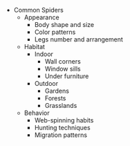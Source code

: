 - Common Spiders
  - Appearance
    - Body shape and size
    - Color patterns
    - Legs number and arrangement
  - Habitat
    - Indoor
      - Wall corners
      - Window sills
      - Under furniture
    - Outdoor
      - Gardens
      - Forests
      - Grasslands
  - Behavior
    - Web-spinning habits
    - Hunting techniques
    - Migration patterns